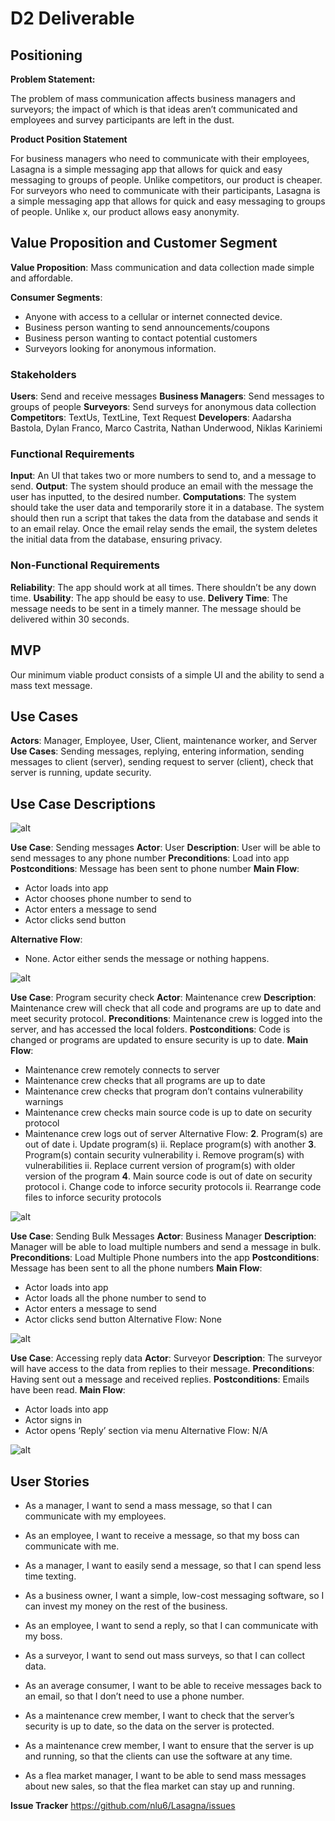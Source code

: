 # D2 Deliverable

## Positioning
**Problem Statement:**

The problem of mass communication affects business managers and surveyors; the impact of which is that ideas aren’t communicated and employees and survey participants are left in the dust.

**Product Position Statement**

For business managers who need to communicate with their employees, Lasagna is a simple messaging app that allows for quick and easy messaging to groups of people. Unlike competitors, our product is cheaper.
For surveyors who need to communicate with their participants, Lasagna is a simple messaging app that allows for quick and easy messaging to groups of people. Unlike x, our product allows easy anonymity. 

## Value Proposition and Customer Segment

**Value Proposition**: Mass communication and data collection made simple and affordable.

**Consumer Segments**:
- Anyone with access to a cellular or internet connected device.
- Business person wanting to send announcements/coupons
- Business person wanting to contact potential customers
- Surveyors looking for anonymous information.

### Stakeholders
**Users**: Send and receive messages
**Business Managers**: Send messages to groups of people
**Surveyors**: Send surveys for anonymous data collection
**Competitors**: TextUs, TextLine, Text Request
**Developers**: Aadarsha Bastola, Dylan Franco, Marco Castrita, Nathan Underwood, Niklas Kariniemi

### Functional Requirements
**Input**: An UI that takes two or more numbers to send to, and a message to send.
**Output**: The system should produce an email with the message the user has inputted, to the desired number.
**Computations**: The system should take the user data and temporarily store it in a database. The system should then run a script that takes the data from the database and sends it to an email relay. Once the email relay sends the email, the system deletes the initial data from the database, ensuring privacy.

### Non-Functional Requirements
**Reliability**: The app should work at all times. There shouldn’t be any down time.
**Usability**: The app should be easy to use.
**Delivery Time**: The message needs to be sent in a timely manner. The message should be delivered within 30 seconds.

## MVP
Our minimum viable product consists of a simple UI and the ability to send a mass text message.

## Use Cases
**Actors**: Manager, Employee, User, Client, maintenance worker, and Server
**Use Cases**: Sending messages, replying, entering information, sending messages to client (server), sending request to server (client), check that server is running, update security. 



## Use Case Descriptions
![alt](https://github.com/nlu6/Lasagna/blob/main/Deliverables/d2_diagram1.JPG?raw=true)

**Use Case**: Sending messages
**Actor**: User
**Description**: User will be able to send messages to any phone number
**Preconditions**: Load into app
**Postconditions**: Message has been sent to phone number
**Main Flow**:
- Actor loads into app
- Actor chooses phone number to send to
- Actor enters a message to send
- Actor clicks send button

**Alternative Flow**:
- None. Actor either sends the message or nothing happens.

![alt](https://github.com/nlu6/Lasagna/blob/main/Deliverables/d2_diagram2.JPG?raw=true)



**Use Case**: Program security check
**Actor**: Maintenance crew
**Description**: Maintenance crew will check that all code and programs are up to date and meet security protocol. 
**Preconditions**: Maintenance crew is logged into the server, and has accessed the local folders.
**Postconditions**: Code is changed or programs are updated to ensure security is up to date.
**Main Flow**:
- Maintenance crew remotely connects to server
- Maintenance crew checks that all programs are up to date
- Maintenance crew checks that program don’t contains vulnerability warnings
- Maintenance crew checks main source code is up to date on security protocol
- Maintenance crew logs out of server
Alternative Flow:
**2**. Program(s) are out of date
   i. Update program(s)
   ii. Replace program(s) with another
**3**. Program(s) contain security vulnerability
   i. Remove program(s) with vulnerabilities
   ii. Replace current version of program(s) with older version of the program
**4**. Main source code is out of date on security protocol
   i. Change code to inforce security protocols
   ii. Rearrange code files to inforce security protocols
   
![alt](https://github.com/nlu6/Lasagna/blob/main/Deliverables/d2_diagram3.JPG?raw=true)


**Use Case**: Sending Bulk Messages
**Actor**: Business Manager
**Description**: Manager will be able to load multiple numbers and send a message in bulk.
**Preconditions**: Load Multiple Phone numbers into the app
**Postconditions**: Message has been sent to all the phone numbers
**Main Flow**:
- Actor loads into app
- Actor loads all the phone number to send to
- Actor enters a message to send
- Actor clicks send button
Alternative Flow:
None

![alt](https://github.com/nlu6/Lasagna/blob/main/Deliverables/d2_diagram4.JPG?raw=true)


**Use Case**: Accessing reply data
**Actor**: Surveyor
**Description**: The surveyor will have access to the data from replies to their message.
**Preconditions**: Having sent out a message and received replies.
**Postconditions**: Emails have been read.
**Main Flow**:
- Actor loads into app
- Actor signs in
- Actor opens ‘Reply’ section via menu
Alternative Flow:
N/A

![alt](https://github.com/nlu6/Lasagna/blob/main/Deliverables/d2_diagram5.JPG?raw=true)


## User Stories
- As a manager, I want to send a mass message, so that I can communicate with my employees.

- As an employee, I want to receive a message, so that my boss can communicate with me.

- As a manager, I want to easily send a message, so that I can spend less time texting.

- As a business owner, I want a simple, low-cost messaging software, so I can invest my money on the rest of the business.

- As an employee, I want to send a reply, so that I can communicate with my boss.

- As a surveyor, I want to send out mass surveys, so that I can collect data.

- As an average consumer, I want to be able to receive messages back to an email, so that I don’t need to use a phone number.

- As a maintenance crew member, I want to check that the server’s security is up to date, so the data on the server is protected.

- As a maintenance crew member, I want to ensure that the server is up and running, so that the clients can use the software at any time.

- As a flea market manager, I want to be able to send mass messages about new sales, so that the flea market can stay up and running.

**Issue Tracker**
https://github.com/nlu6/Lasagna/issues

